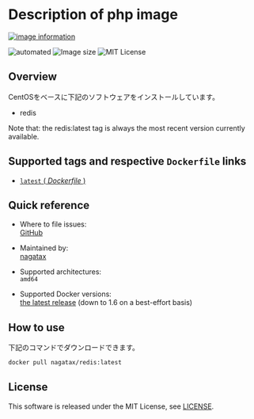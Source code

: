 # Description of php image

[![image information](https://dockeri.co/image/nagatax/redis)](https://hub.docker.com/r/nagatax/redis)

![automated](https://img.shields.io/docker/automated/nagatax/redis.svg)
![Image size](https://img.shields.io/microbadger/image-size/nagatax%2Fredis.svg)
![MIT License](https://img.shields.io/badge/license-MIT-blue.svg?style=flat)

## Overview

CentOSをベースに下記のソフトウェアをインストールしています。

- redis

Note that:
the redis:latest tag is always the most recent version currently available.

## Supported tags and respective `Dockerfile` links

- [`latest` ( *Dockerfile* )](https://github.com/nagatax/docker-library/tree/redis/master/redis)

## Quick reference

- Where to file issues:  
  [GitHub](https://github.com/nagatax/docker-library/issues)

- Maintained by:  
  [nagatax](https://github.com/nagatax)

- Supported architectures:  
  `amd64`

- Supported Docker versions:  
  [the latest release](https://github.com/docker/docker-ce/releases/latest) (down to 1.6 on a best-effort basis)

## How to use

下記のコマンドでダウンロードできます。

```bash
docker pull nagatax/redis:latest
```

## License

This software is released under the MIT License, see [LICENSE](https://github.com/nagatax/docker-library/blob/master/LICENSE).

